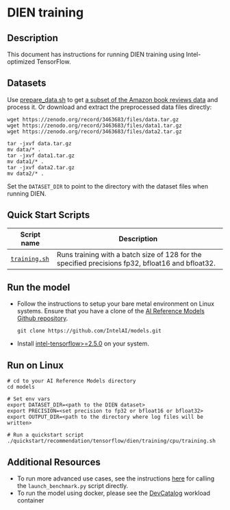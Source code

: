 <!--- 0. Title -->
#  DIEN training

<!-- 10. Description -->
## Description

This document has instructions for running DIEN training using
Intel-optimized TensorFlow.

<!--- 30. Datasets -->
## Datasets

Use [prepare_data.sh](https://github.com/alibaba/ai-matrix/blob/master/macro_benchmark/DIEN_TF2/prepare_data.sh) to get [a subset of the Amazon book reviews data](http://snap.stanford.edu/data/amazon/productGraph/categoryFiles/) and process it.
Or download and extract the preprocessed data files directly:
```
wget https://zenodo.org/record/3463683/files/data.tar.gz
wget https://zenodo.org/record/3463683/files/data1.tar.gz
wget https://zenodo.org/record/3463683/files/data2.tar.gz

tar -jxvf data.tar.gz
mv data/* .
tar -jxvf data1.tar.gz
mv data1/* .
tar -jxvf data2.tar.gz
mv data2/* .
```
Set the `DATASET_DIR` to point to the directory with the dataset files when running DIEN.

<!--- 40. Quick Start Scripts -->
## Quick Start Scripts

| Script name | Description |
|-------------|-------------|
| [`training.sh`](/quickstart/recommendation/tensorflow/dien/training/cpu/training.sh) | Runs training with a batch size of 128 for the specified precisions fp32, bfloat16 and bfloat32. |

## Run the model
* Follow the instructions to setup your bare metal environment on Linux systems. Ensure that you have a clone of the [AI Reference Models Github repository](https://github.com/IntelAI/models).
  ```
  git clone https://github.com/IntelAI/models.git
  ```

* Install [intel-tensorflow>=2.5.0](https://pypi.org/project/intel-tensorflow/) on your system.

## Run on Linux
```
# cd to your AI Reference Models directory
cd models

# Set env vars
export DATASET_DIR=<path to the DIEN dataset>
export PRECISION=<set precision to fp32 or bfloat16 or bfloat32>
export OUTPUT_DIR=<path to the directory where log files will be written>

# Run a quickstart script
./quickstart/recommendation/tensorflow/dien/training/cpu/training.sh
```

<!--- 90. Resource Links-->
## Additional Resources
* To run more advanced use cases, see the instructions [here](/benchmarks/recommendation/tensorflow/dien/inference/Advanced.md)
  for calling the `launch_benchmark.py` script directly.
* To run the model using docker, please see the [DevCatalog](https://www.intel.com/content/www/us/en/developer/tools/software-catalog/containers.html)
  workload container
